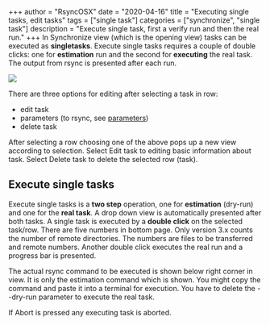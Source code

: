 +++
author = "RsyncOSX"
date = "2020-04-16"
title =  "Executing single tasks, edit tasks"
tags = ["single task"]
categories = ["synchronize", "single task"]
description = "Execute single task, first a verify run and then the real run."
+++
In Synchronize view (which is the opening view) tasks can be executed as **singletasks**. Execute single tasks requires a couple of double clicks: one for **estimation** run and the second for **executing** the real task. The output from rsync is presented after each run.

![](/images/RsyncOSX/master/singletask/singletask.png)

There are three options for editing after selecting a task in row:
- edit task
- parameters (to rsync, see [parameters](/post/parameters/))
- delete task

After selecting a row choosing one of the above pops up a new view according to selection. Select Edit task to editing basic information about task. Select Delete task to delete the selected row (task).

## Execute single tasks

Execute single tasks is a **two step** operation, one for **estimation** (dry-run) and one for the **real task**. A drop down view is automatically presented after both tasks. A single task is executed by  a **double click** on the selected task/row. There are five numbers in bottom page. Only version 3.x counts the number of remote directories. The numbers are files to be transferred and remote numbers. Another double click executes the real run and a progress bar is presented.

The actual rsync command to be executed is shown below right corner in view. It is only the estimation command which is shown. You might copy the command and paste it into a terminal for execution. You have to delete the --dry-run parameter to execute the real task.

If Abort is pressed any executing task is aborted.
